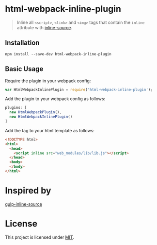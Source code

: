 # html-webpack-inline-plugin
> Inline all `<script>`, `<link>` and `<img>` tags that contain the `inline` attribute with [inline-source](https://github.com/popeindustries/inline-source).

## Installation


```shell
npm install --save-dev html-webpack-inline-plugin
```

## Basic Usage
Require the plugin in your webpack config:

```javascript
var HtmlWebpackInlinePlugin = require('html-webpack-inline-plugin');
```

Add the plugin to your webpack config as follows:

```javascript
plugins: [
  new HtmlWebpackPlugin(),
  new HtmlWebpackInlinePlugin()
]  
```

Add the tag to your html template as follows:

```html
<!DOCTYPE html>
<html>
  <head>
    <script inline src="web_modules/lib/lib.js"></script>
  </head>
  <body>
  </body>
</html>
```

# Inspired by
[gulp-inline-source](https://github.com/fmal/gulp-inline-source)

# License

This project is licensed under [MIT](https://github.com/jantimon/html-webpack-plugin/blob/master/LICENSE).
